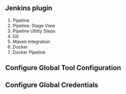 ## Jenkins plugin

1. Pipeline
2. Pipeline: Stage View
3. Pipeline Utility Steps
4. Git
5. Maven Integration
6. Docker
7. Docker Pipeline

## Configure Global Tool Configuration

## Configure Global Credentials
